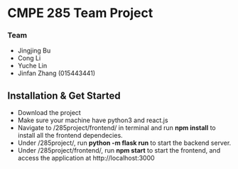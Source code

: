 # CMPE 285 Team Project
### Team
- Jingjing Bu
- Cong Li
- Yuche Lin
- Jinfan Zhang (015443441)

## Installation & Get Started
- Download the project
- Make sure your machine have python3 and react.js
- Navigate to /285project/frontend/ in terminal and run **npm install** to install all the frontend dependecies.
- Under /285project/, run **python -m flask run** to start the backend server.
- Under /285project/frontend/, run **npm start** to start the frontend, and access the application at http://localhost:3000
